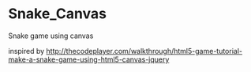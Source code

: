 # Snake_Canvas
Snake game using canvas

inspired by http://thecodeplayer.com/walkthrough/html5-game-tutorial-make-a-snake-game-using-html5-canvas-jquery
